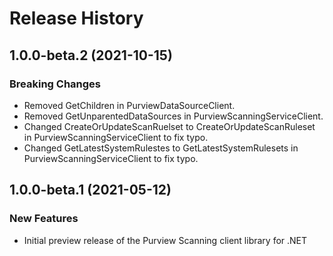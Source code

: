 # Release History

## 1.0.0-beta.2 (2021-10-15)

### Breaking Changes

- Removed GetChildren in PurviewDataSourceClient.
- Removed GetUnparentedDataSources in PurviewScanningServiceClient.
- Changed CreateOrUpdateScanRuelset to CreateOrUpdateScanRuleset in PurviewScanningServiceClient to fix typo.
- Changed GetLatestSystemRulestes to GetLatestSystemRulesets in PurviewScanningServiceClient to fix typo.

## 1.0.0-beta.1 (2021-05-12)

### New Features

- Initial preview release of the Purview Scanning client library for .NET

